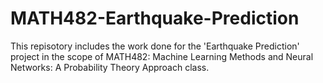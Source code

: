 # MATH482-Earthquake-Prediction
This repisotory includes the work done for the 'Earthquake Prediction' project in the scope of MATH482: Machine Learning Methods and Neural Networks: A Probability Theory Approach class.
